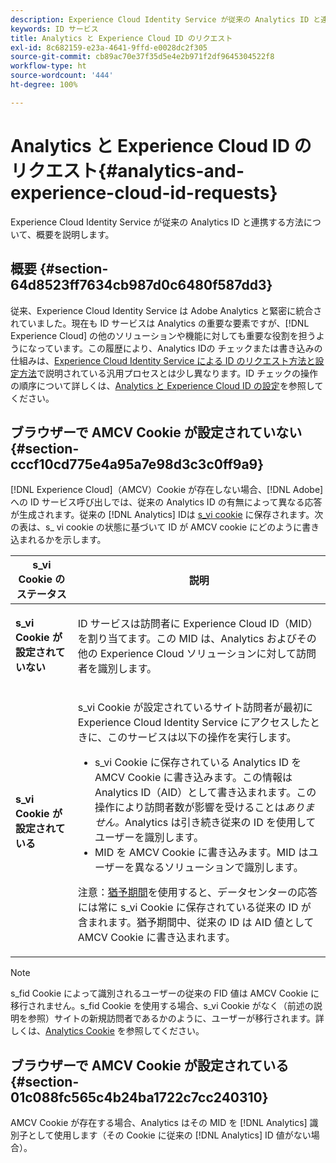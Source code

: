 ```yaml
---
description: Experience Cloud Identity Service が従来の Analytics ID と連携する方法について、概要を説明します。
keywords: ID サービス
title: Analytics と Experience Cloud ID のリクエスト
exl-id: 8c682159-e23a-4641-9ffd-e0028dc2f305
source-git-commit: cb89ac70e37f35d5e4e2b971f2df9645304522f8
workflow-type: ht
source-wordcount: '444'
ht-degree: 100%

---
```


# Analytics と Experience Cloud ID のリクエスト{#analytics-and-experience-cloud-id-requests}

Experience Cloud Identity Service が従来の Analytics ID と連携する方法について、概要を説明します。

## 概要 {#section-64d8523ff7634cb987d0c6480f587dd3}

従来、Experience Cloud Identity Service は Adobe Analytics と緊密に統合されていました。現在も ID サービスは Analytics の重要な要素ですが、[!DNL Experience Cloud] の他のソリューションや機能に対しても重要な役割を担うようになっています。この履歴により、Analytics IDの チェックまたは書き込みの仕組みは、[Experience Cloud Identity Service による ID のリクエスト方法と設定方法](../../introduction/id-request.md#concept-2caacebb1d244402816760e9b8bcef6a)で説明されている汎用プロセスとは少し異なります。ID チェックの操作の順序について詳しくは、[Analytics と Experience Cloud ID の設定](../../reference/analytics-reference/analytics-ids.md#concept-f381dd18ee184c6c8e48286937a161d6)を参照してください。

## ブラウザーで AMCV Cookie が設定されていない {#section-cccf10cd775e4a95a7e98d3c3c0ff9a9}

[!DNL Experience Cloud]（AMCV）Cookie が存在しない場合、[!DNL Adobe] への ID サービス呼び出しでは、従来の Analytics ID の有無によって異なる応答が生成されます。従来の [!DNL Analytics] IDは [s_vi cookie](https://experienceleague.adobe.com/docs/core-services/interface/ec-cookies/cookies-analytics.html?lang=ja) に保存されます。次の表は、s_ vi cookie の状態に基づいて ID が AMCV cookie にどのように書き込まれるかを示します。

<table id="table_DC85FECE26DD424E841BA1059AF1E57F"> 
 <thead> 
  <tr> 
   <th colname="col1" class="entry"> s_vi Cookie のステータス </th> 
   <th colname="col2" class="entry"> 説明 </th> 
  </tr> 
 </thead>
 <tbody> 
  <tr> 
   <td colname="col1"> <p> <b> s_vi Cookie が設定されていない</b> </p> </td> 
   <td colname="col2"> <p>ID サービスは訪問者に <span class="keyword">Experience Cloud</span> ID（MID）を割り当てます。この MID は、<span class="keyword">Analytics</span> およびその他の <span class="keyword">Experience Cloud</span> ソリューションに対して訪問者を識別します。 </p> </td> 
  </tr> 
  <tr> 
   <td colname="col1"> <p> <b>s_vi Cookie が設定されている</b> </p> </td> 
   <td colname="col2"> <p>s_vi Cookie が設定されているサイト訪問者が最初に Experience Cloud Identity Service にアクセスしたときに、このサービスは以下の操作を実行します。 </p> 
    <ul id="ul_BE584810280D4874AF802A9247011787"> 
     <li id="li_AA395B09A3174AF78F3EC10053E2E4F5">s_vi Cookie に保存されている <span class="keyword">Analytics</span> ID を AMCV Cookie に書き込みます。この情報は <span class="keyword">Analytics</span> ID（AID）として書き込まれます。この操作により訪問者数が影響を受けることは<i>ありません。</i><span class="keyword">Analytics</span> は引き続き従来の ID を使用してユーザーを識別します。 </li> 
     <li id="li_8735DE21FEA542BA8024109B8FE1E2ED">MID を AMCV Cookie に書き込みます。MID はユーザーを異なるソリューションで識別します。 </li> 
    </ul> <p> <p>注意：<a href="../../reference/analytics-reference/grace-period.md" format="dita" scope="local">猶予期間</a>を使用すると、データセンターの応答には常に s_vi Cookie に保存されている従来の ID が含まれます。猶予期間中、従来の ID は AID 値として AMCV Cookie に書き込まれます。 </p> </p> </td> 
  </tr> 
 </tbody> 
</table>

>[!NOTE]
>
>s_fid Cookie によって識別されるユーザーの従来の FID 値は AMCV Cookie に移行されません。s_fid Cookie を使用する場合、s_vi Cookie がなく（前述の説明を参照）サイトの新規訪問者であるかのように、ユーザーが移行されます。詳しくは、[Analytics Cookie](https://experienceleague.adobe.com/docs/core-services/interface/ec-cookies/cookies-analytics.html?lang=ja) を参照してください。

## ブラウザーで AMCV Cookie が設定されている {#section-01c088fc565c4b24ba1722c7cc240310}

AMCV Cookie が存在する場合、Analytics はその MID を [!DNL Analytics] 識別子として使用します（その Cookie に従来の [!DNL Analytics] ID 値がない場合）。
